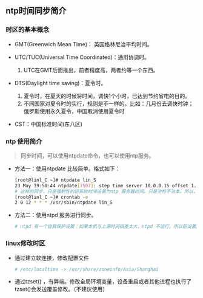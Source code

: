 ## **ntp时间同步简介** 

### **时区的基本概念**
- GMT(Greenwich Mean Time)： 英国格林尼治平均时间。
- UTC/TUC(Universal Time Coordinated)：通用协调时。
    1. UTC在GMT后面推出，前者精度高，两者约等一个东西。

- DTS(Daylight time saving)：夏令时。
    1. 夏令时，在夏天的时候将时间，调快1个小时，已达到节约省电的目的。
    2. 不同国家对夏令时的实行，规则是不一样的。比如：几月份去调快时钟；俄罗斯使用永久夏令，中国取消使用夏令时

- CST：中国标准时间(东八区)

### **ntp 使用简介**
> 同步时间，可以使用ntpdate命令，也可以使用ntp服务。
- 方法一：使用ntpdate 比较简单。格式如下：
    ```sh
    [root@linl_C ~]# ntpdate lin_S
    23 May 19:50:44 ntpdate[7507]: step time server 10.0.0.15 offset 1.239826 sec
    # 这样的同步，只是强制性的将系统时间设置为ntp 服务器时间。只是治标不治本。所以，一般配合cron命令，来进行定期同步设置。比如，在crontab 中添加：
    [root@linl_C ~]# crontab -e
    2 0 12 * * * /usr/sbin/ntpdate lin_S
    ```
- 方法二：使用ntpd 服务进行同步。
    ```sh
    # ntpd 有一个自我保护设置：如果本机与上源时间相差太大，ntpd 不运行。所以新设置的时间服务器一定要先ntpdate 从上源取得时间初值。然后启动ntpd 服务。
    ```

### **linux修改时区**
- 通过建立软连接，修改配置文件
    ```sh
    # /etc/localtime -> /usr/share/zoneinfo/Asia/Shanghai
    ```
- 通过tzset() ，有弊端。修改全局环境变量，设备重启或者其他进程也执行了tzset()会发送覆盖修改。（不建议使用）


